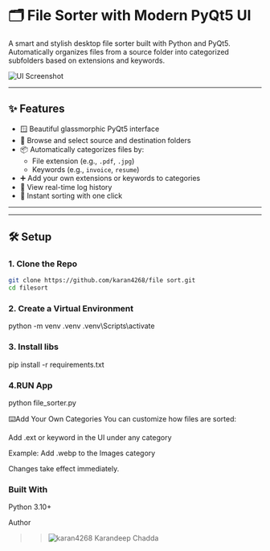# 🗂️ File Sorter with Modern PyQt5 UI

A smart and stylish desktop file sorter built with Python and PyQt5. Automatically organizes files from a source folder into categorized subfolders based on extensions and keywords.

![UI Screenshot](https://github.com/user-attachments/assets/02f0e022-2333-4248-aa67-b2bf971e30b9)

---

## ✨ Features

- 🪟 Beautiful glassmorphic PyQt5 interface
- 📁 Browse and select source and destination folders
- 📦 Automatically categorizes files by:
  - File extension (e.g., `.pdf`, `.jpg`)
  - Keywords (e.g., `invoice`, `resume`)
- ➕ Add your own extensions or keywords to categories
- 📃 View real-time log history
- 🚀 Instant sorting with one click

---


---

## 🛠️ Setup

###  1. Clone the Repo
```bash
git clone https://github.com/karan4268/file sort.git
cd filesort
```
###  2. Create a Virtual Environment 
python -m venv .venv
.venv\Scripts\activate

###  3. Install libs
pip install -r requirements.txt

###  4.RUN App
python file_sorter.py

⌨️Add Your Own Categories
You can customize how files are sorted:

Add .ext or keyword in the UI under any category

Example: Add .webp to the Images category

Changes take effect immediately.

### Built With
Python 3.10+

Author
>>![karan4268]("https://github.com/karan4268")
Karandeep Chadda

